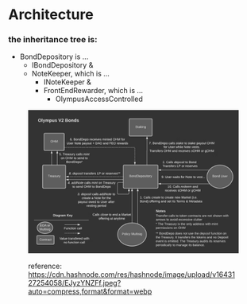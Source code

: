 # Architecture



### the inheritance tree is:

* BondDepository is ...
  * IBondDepository &
  * NoteKeeper, which is ...
    * INoteKeeper &
    * FrontEndRewarder, which is ...
      * OlympusAccessControlled

<figure><img src="../../../../.gitbook/assets/image (9).png" alt=""><figcaption><p>reference: <a href="https://cdn.hashnode.com/res/hashnode/image/upload/v1643127254058/EJyzYNZFf.jpeg?auto=compress,format&#x26;format=webp">https://cdn.hashnode.com/res/hashnode/image/upload/v1643127254058/EJyzYNZFf.jpeg?auto=compress,format&#x26;format=webp</a></p></figcaption></figure>
